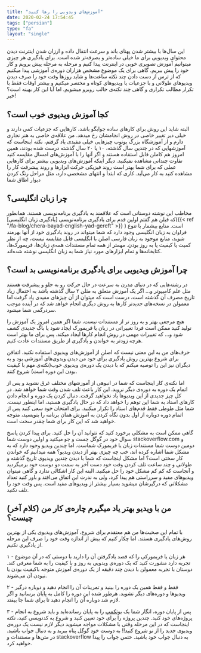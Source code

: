```yaml
---
title: "آموزش‌های ویدویی را رها کنید"
date: 2020-02-24 17:54:45
tags: ["persian"]
type: "fa"
layout: "single"
---
```


این سال‌ها با بیشتر شدن پهنای باند و سرعت انتقال داده و ارزان شدن اینترنت دیدن محتوای ویدیویی برای ما خیلی ساده‌تر و بصرفه‌تر شده است. برای یادگیری هر چیزی میتوانیم آموزش تصویری خوبی در اینترنت پیدا کنیم و مرحله به مرحله پیش برویم و کار خود را پیش ببریم. گاهی برای یک موضوع مشخص هزاران دوره‌ی آموزشی پیدا میکنیم که از ترس از دست دادن چند نکته ساعت‌ها و شاید روزها وقت خود را صرف دیدن ویدیوهای طولانی و با جزعیات یا ویدیوهای کوتاه و مختصر میکنیم و بیشتر اوقات فقط با تکرار مطالب تکراری و گاهی چند نکته‌ی جالب روبرو میشویم. اما آیا این کار بهینه است؟ خیر!

## کجا آموزش ویدیوی خوب است؟

البته شاید این روش برای کارهای ساده جوابگو باشد، کارهایی که جزعیات کمی دارند و خیلی دیر تغییر خاصی در روش انجامشان رخ میدهد. من علاقه‌ی خاصی به هنر نجاری دارم و از آموزشگاه بزرگ یوتوب چیزهایی خیلی مفیدی یاد گرفتم، نکته اینجاست که آموزشهایی که در چندین سال گذشته، ۱۰ یا ۲۰ سال گذشته درست شده بودند، همین امروز هم کاملن قابل استفاده هستند و اگر آنها را با آموزش‌های امسال مقایسه کنید تفاوت چندانی مشاهده نمیکنید. دیگر اینکه آموزش‌های ویدیویی بیشتر برای کارهایی عملی که برای شما بهتر است روند فیزیکی حرکت ابزارها و روند پیشرفت کار را مشاهده کنید به کار می‌آید. کاری که ابتدا و انتهای مشخصی دارد، مثل مراحل رنگ کردن دیوار اطاق شما

## چرا زبان انگلیسی؟

مخاطب این نوشته دوستانی است که علاقمند به یادگیری برنامه‌نویسی هستند. همانطور که قبلن هم گفتم اولین قدم برای یادگیری برنامه‌نویسی [یادگیری زبان انگلیسی]({{< ref "/fa-blog/chera-bayad-english-yad-gereft" >}}
) است. منابع بیشمار با تنوع فراوان به زبان انگلیسی وجود دارد که شما میتواند در روند یادگیری خود از آنها بهرمند شوید، منابع موجود به زبان فارسی اصلن با انگلیسی قابل مقایسه نیست، چه از نظر کمیت یا کیفیت یا به روز بودن. مهمتر از همه تمام مستندات همه‌ی زبان‌ها، فریمورک‌ها، کتابخانه‌ها و تمام ابزارهای مورد نیاز شما به زبان انگلیسی نوشته شده‌اند.

## چرا آموزش ویدیویی برای یادگیری برنامه‌نویسی بد است؟

در رشته‌هایی که در دنیای مدرن به سرعت در حال حرکت رو به جلو و پیشرفت هستند مثل علم کامیپوتر و... اگر یک آموزش متعلق به مثلن ۲ سال گذشته باشد به احتمال زیاد تاریخ مصرف آن گذشته است، درست است که میتوان از آن چیزهای مفیدی یاد گرفت اما معمولن در نسخه‌های جدیدتر کارها به روش دیگری انجام خواهد شد که در آینده موجب سردرگمی شما میشود.

هیچ مرجعی بهتر و به روز تر از مستندات نیست، شما اگر همین امروز یک آموزش را تولید کنید ممکن است فردا تغییراتی در زبان یا فریمورک ایجاد شود یا باگ جدیدی کشف شود و... که تغییرات مهمی در روش انجام کارها ایجاد میکند. پس برای ما بهتر است هرچه زودتر به خواندن و یادگیری از طریق مستندات عادت کنیم.

حرف‌های من به این معنی نیست که اصلن از آموزش‌های ویدیوی استفاده نکنید. اتفاقن برای شروع بهترین روش یادگیری برای خود من دیدن ویدوی‌های آموزشی بود و به دیگران نیز این را توصیه میکنم که با دیدن یک دوره‌ی ویدیوی خوب(نکته‌ی مهم با کیفیت بودن این دوره است) شروع کنند.

اما نکته‌ی کار اینجاست که شما در انبوهی از آموزشهای مختلف غرق نشوید و پس از اتمام یک دوره به دوره‌ی دیگر نروید. این کار باعث تلف شدن وقت شما خواهد شد. در کل چیز جدیدی از این ویدیوها یاد نخواهید گرفت. دنبال کردن یک دوره و انجام دادن کارهای استاد به شما این توهم را خواهد داد که در حال یادگیری هستید، اما اینطور نیست. شما مثل طوطی فقط قدم‌های استاد را تکرار میکنید. برای امتحان خود سعی کنید پس از اتمام دوره دوباره از اول بدون نگاه کردن به آموزش همان برنامه را بنویسید، متوجه خواهید شد که این کار برای شما چقدر سخت است.

گاهی ممکن است به مشکلی برخورد کنید که نتوانید آن را حل کنید. برای پیدا کردن پاسخ سوال خود در گوگل جست و جو میکنید و اولین دوست شما stackoverflow.com و دومین دوست شما مستندات زبان یا فریمورک شماست. اما چندین ویدیو وجود دارد که به مشکل شما اشاره کرده اند، خب چه چیزی بهتر از دیدن ویدیو؟ همه میدانیم که خواندن کار سختی است؟ اما مشکل اینجاست که شما با دیدن چندین ویدیوی تاریخ گذشته و طولانی و چند ساعت تلف کردن وقت خود دست آخر به سمت دو دوست خود برمیگردید و آنجاست که کم کم مشکل خود را حل میکنید. البته این کار اشکالی ندارد و گاهی میتوان ویدیوهای مفید و سرراستی هم پیدا کرد، ولی به ندرت این اتفاق می‌افتد و باور کنید تعداد مشکلاتی که درگیرشان میشوید بسیار بیشتر از ویدیوهای مفید است. پس وقت خود را تلف نکنید.

## (کلام آخر) من با ویدیو بهتر یاد میگیرم چاره‌ی کار من چیست؟

با تمام این صحبت‌ها من هم معتقدم برای شروع، آموزش‌های ویدیوی یکی از بهترین روش‌های یادگیری هستند. اما چکار کنیم که بیش از اندازه وقت خود را صرف این مرحله از یادگیری نکنیم.

۱ - هر زبان یا فریمورکی را که قصد یادگرفتن آن را دارید با دوستی که در آن موضوع تجربه دارد مشورت کنید که یک دوره‌ی ویدویی به روز و با کیفیت را به شما معرفی کند. دوستان با تجربه معمولن با دیدن چند دقیقه از یک دوره‌ی آموزش متوجه باکیفیت بودن یا نبودن آن می‌شوند.

۲ - فقط و فقط همین یک دوره را بینید و تمرینات آن را انجام دهید و دوباره درگیر ویدیوها و دوره‌های دیگر نشوید. هرطور شده این دوره را کامل به پایان برسانید و اگر لازم شد دوباره آن را انجام دهید تا برای شما جا بیفتد.

۳ - پس از پایان دوره، انگار شما یک [بوتکمپ](https://en.wikipedia.org/wiki/Dev_Bootcamp) را به پایان رسانده‌اید و باید شروع به انجام پروژه‌های خود کنید. چندین پروژه را برای خود تعیین کنید و شروع به کدنویسی کنید، نکته اینجاست که در این مرحله وقتی با مشکلات مواجه میشوید دیگر لازم نیست یک دوره‌ی ویدیوی جدید را از نو شروع کنید!! به دوست خود گوگل پناه ببرید و به دنبال جواب باشید. در متن‌ها و مستندات و stackoverflow به دنبال جواب خود باشید. حتمن جواب را پیدا خواهید کرد.
